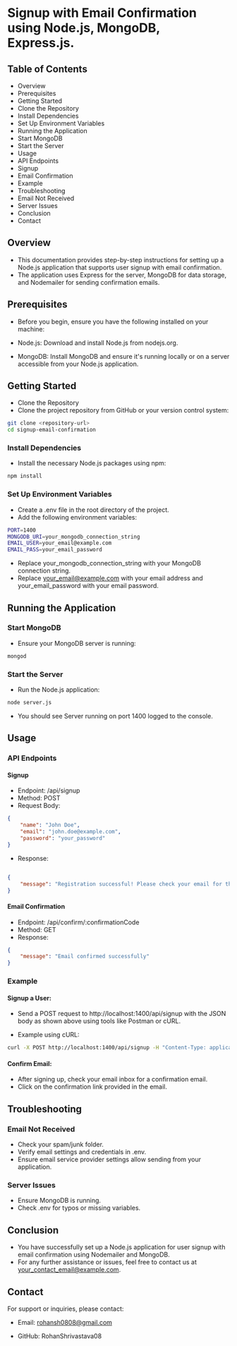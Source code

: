 # Signup with Email Confirmation using Node.js, MongoDB, Express.js.

## Table of Contents
-  Overview
- Prerequisites
- Getting Started
- Clone the Repository
- Install Dependencies
- Set Up Environment Variables
- Running the Application
- Start MongoDB
- Start the Server
- Usage
- API Endpoints
- Signup
- Email Confirmation
- Example
- Troubleshooting
- Email Not Received
- Server Issues
- Conclusion
- Contact

## Overview
- This documentation provides step-by-step instructions for setting up a Node.js application that supports user signup with email confirmation.
- The application uses Express for the server, MongoDB for data storage, and Nodemailer for sending confirmation emails.

## Prerequisites
- Before you begin, ensure you have the following installed on your machine:

- Node.js: Download and install Node.js from nodejs.org.
- MongoDB: Install MongoDB and ensure it's running locally or on a server accessible from your Node.js application.

## Getting Started
- Clone the Repository
- Clone the project repository from GitHub or your version control system:

```sh
git clone <repository-url>
cd signup-email-confirmation
```

### Install Dependencies
- Install the necessary Node.js packages using npm:

```sh
npm install
```

### Set Up Environment Variables
- Create a .env file in the root directory of the project. 
- Add the following environment variables:

```sh
PORT=1400
MONGODB_URI=your_mongodb_connection_string
EMAIL_USER=your_email@example.com
EMAIL_PASS=your_email_password
```

- Replace your_mongodb_connection_string with your MongoDB connection string.
- Replace your_email@example.com with your email address and your_email_password with your email password.

## Running the Application
### Start MongoDB
- Ensure your MongoDB server is running:

```sh
mongod
```

### Start the Server
- Run the Node.js application:

```sh
node server.js
```

- You should see Server running on port 1400 logged to the console.

## Usage

### API Endpoints

#### Signup
- Endpoint: /api/signup
- Method: POST
- Request Body:
```json
{
    "name": "John Doe",
    "email": "john.doe@example.com",
    "password": "your_password"
}
```

- Response:
```json

{
    "message": "Registration successful! Please check your email for the confirmation link."
}
```

#### Email Confirmation
- Endpoint: /api/confirm/:confirmationCode
- Method: GET
- Response:

```json
{
    "message": "Email confirmed successfully"
}
```

### Example

#### Signup a User:

- Send a POST request to http://localhost:1400/api/signup with the JSON body as shown above using tools like Postman or cURL.

- Example using cURL:

```sh
curl -X POST http://localhost:1400/api/signup -H "Content-Type: application/json" -d '{"name": "John Doe", "email": "john.doe@example.com", "password": "your_password"}'
```

#### Confirm Email:

- After signing up, check your email inbox for a confirmation email.
- Click on the confirmation link provided in the email.

## Troubleshooting

### Email Not Received
- Check your spam/junk folder.
- Verify email settings and credentials in .env.
- Ensure email service provider settings allow sending from your application.

### Server Issues
- Ensure MongoDB is running.
- Check .env for typos or missing variables.

## Conclusion
- You have successfully set up a Node.js application for user signup with email confirmation using Nodemailer and MongoDB.
- For any further assistance or issues, feel free to contact us at your_contact_email@example.com.

## Contact
For support or inquiries, please contact:

- Email: rohansh0808@gmail.com

- GitHub: RohanShrivastava08
